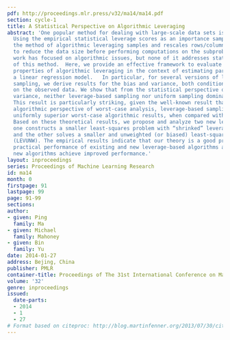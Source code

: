 ```yaml
---
pdf: http://proceedings.mlr.press/v32/ma14/ma14.pdf
section: cycle-1
title: A Statistical Perspective on Algorithmic Leveraging
abstract: 'One popular method for dealing with large-scale data sets is sampling.
  Using the empirical statistical leverage scores as an importance sampling distribution,
  the method of algorithmic leveraging samples and rescales rows/columns of data matrices
  to reduce the data size before performing computations on the subproblem. Existing
  work has focused on algorithmic issues, but none of it addresses statistical aspects
  of this method.  Here, we provide an effective framework to evaluate the statistical
  properties of algorithmic leveraging in the context of estimating parameters in
  a linear regression model.   In particular, for several versions of leverage-based
  sampling, we derive results for the bias and variance, both conditional and unconditional
  on the observed data. We show that from the statistical perspective of bias and
  variance, neither leverage-based sampling nor uniform sampling dominates the other.
  This result is particularly striking, given the well-known result that, from the
  algorithmic perspective of worst-case analysis, leverage-based sampling provides
  uniformly superior worst-case algorithmic results, when compared with uniform sampling.
  Based on these theoretical results, we propose and analyze two new leveraging algorithms:
  one constructs a smaller least-squares problem with “shrinked” leverage scores (SLEV),
  and the other solves a smaller and unweighted (or biased) least-squares problem
  (LEVUNW). The empirical results indicate that our theory is a good predictor of
  practical performance of existing and new leverage-based algorithms and that the
  new algorithms achieve improved performance.'
layout: inproceedings
series: Proceedings of Machine Learning Research
id: ma14
month: 0
firstpage: 91
lastpage: 99
page: 91-99
sections: 
author:
- given: Ping
  family: Ma
- given: Michael
  family: Mahoney
- given: Bin
  family: Yu
date: 2014-01-27
address: Bejing, China
publisher: PMLR
container-title: Proceedings of The 31st International Conference on Machine Learning
volume: '32'
genre: inproceedings
issued:
  date-parts:
  - 2014
  - 1
  - 27
# Format based on citeproc: http://blog.martinfenner.org/2013/07/30/citeproc-yaml-for-bibliographies/
---
```

